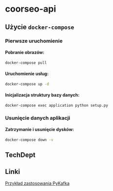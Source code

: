 # coorseo-api

## Użycie `docker-compose`

### Pierwsze uruchomienie

#### Pobranie obrazów:

```bash
docker-compose pull
```

#### Uruchomienie usług:

```bash
docker-compose up -d
```

#### Inicjalizacja struktury bazy danych:

```bash
docker-compose exec application python setup.py
```

### Usunięcie danych aplikacji

#### Zatrzymanie i usunięcie dysków:

```bash
docker-compose down -v
```


## TechDept

## Linki

[Przykład zastosowania PyKafka](https://github.com/code-and-dogs/liveMaps/blob/master/busdata1.py)
